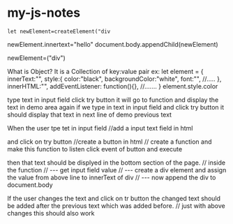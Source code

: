 # my-js-notes
    let newElement=createElement("div
  newElement.innertext="hello"
  document.body.appendChild(newElement)
  
  newElement=("div")
  
  
  What is Object?
  It is a Collection of key:value pair
  ex: let element = {
    innerText:"",
    style:{
        color:"black",
        backgroundColor:"white",
        font:"",
        //.....
    },
    innerHTML:"",
    addEventListener: function(){},
    //.......
}
element.style.color

type text in input field click try button it will go to function and display the text in demo area
again if we type in text in input field and click try button it should display that text in next line of demo previous text

When the user tpe tet in input field 
//add a input text field in html

and click on try button
//create a button in html
// create a function and make this function to listen click event of button and execute

then that text should be displyed in the bottom section of the page.
// inside the function 
// --- get input field value
// --- create a div element and assign the value from above line to innerText of div
// --- now append the div to document.body

If the user changes the text and click on tr button the changed text should be added after the previous text which was added before.
// just with above changes this should also work

